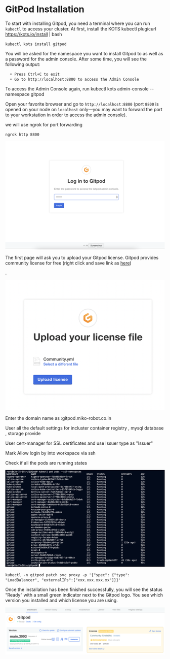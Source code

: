 # GitPod Installation



To start with installing Gitpod, you need a terminal where you can run `kubectl` to access your cluster. At first, install the KOTS kubectl plugicurl https://kots.io/install | bash



```shell
kubectl kots install gitpod
```

You will be asked for the namespace you want to install Gitpod to as well as a password for the admin console. After some time, you will see the following output:

```
  • Press Ctrl+C to exit
  • Go to http://localhost:8800 to access the Admin Console
```

To access the Admin Console again, run kubectl kots admin-console --namespace gitpod



Open your favorite browser and go to `http://localhost:8800` (port `8800` is opened on your node on `localhost` only—you may want to forward the port to your workstation in order to access the admin console).

we will use ngrok for port forwarding

```
ngrok http 8800
```

![](<../../.gitbook/assets/image (6) (1).png>)

The first page will ask you to upload your Gitpod license. Gitpod provides community license for free (right click and save link as [here](https://raw.githubusercontent.com/gitpod-io/gitpod/main/install/licenses/Community.yaml))

.&#x20;

![](<../../.gitbook/assets/image (1).png>)

Enter the domain name as :gitpod.miko-robot.co.in

User all the default settings for incluster container registry , mysql database , storage provide

User cert-manager for SSL certificates and use Issuer type as "Issuer"

Mark Allow login by into workspace via ssh



Check if all the pods are running states

![](<../../.gitbook/assets/image (7).png>)



```
kubectl -n gitpod patch svc proxy -p '{"spec": {"type": "LoadBalancer", "externalIPs":["xxx.xxx.xxx.xx"]}}'
```

Once the installation has been finished successfully, you will see the status “Ready” with a small green indicator next to the Gitpod logo. You see which version you installed and which license you are using.

![](<../../.gitbook/assets/image (6).png>)
